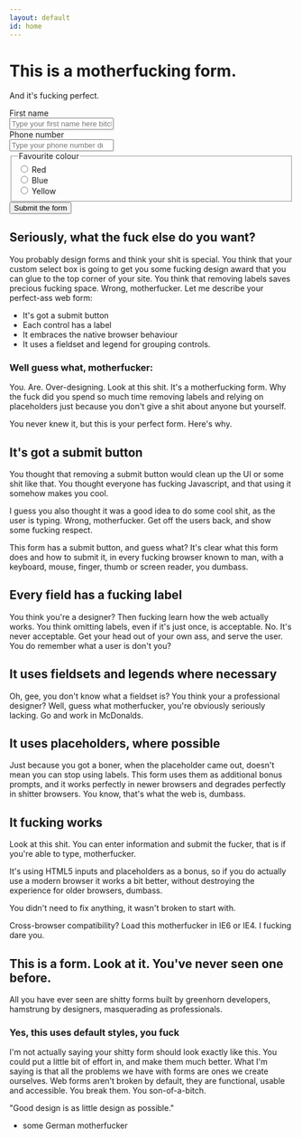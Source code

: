 ```yaml
---
layout: default
id: home
---
```


# This is a motherfucking form.

And it's fucking perfect.

<form action="http://google.co.uk">
	<label for="firstName">First name</label>
	<div>
		<input id="firstName" type="text" placeholder="Type your first name here bitch!">
	</div>
	<label for="tel">Phone number</label>
	<div>
		<input id="tel" type="number" placeholder="Type your phone number duh">
	</div>
	<fieldset>
        <legend>Favourite colour</legend>
        <div class="choice">
            <input type="radio" name="colour" id="colour">
            <label for="colour">Red</label>
        </div>
        <div class="choice">
            <input type="radio" name="colour" id="colour2">
            <label for="colour2">Blue</label>
        </div>
        <div class="choice">
            <input type="radio" name="colour" id="colour3">
            <label for="colour3">Yellow</label>
        </div>
    </fieldset>
	<input type="submit" value="Submit the form">
</form>

## Seriously, what the fuck else do you want?

You probably design forms and think your shit is special. You think that your custom select box is going to get you some fucking design award that you can glue to the top corner of your site. You think that removing labels saves precious fucking space. Wrong, motherfucker. Let me describe your perfect-ass web form:

* It's got a submit button
* Each control has a label
* It embraces the native browser behaviour
* It uses a fieldset and legend for grouping controls.

### Well guess what, motherfucker:

You. Are. Over-designing. Look at this shit. It's a motherfucking form. Why the fuck did you spend so much time removing labels and relying on placeholders just because you don't give a shit about anyone but yourself.

You never knew it, but this is your perfect form. Here's why.

## It's got a submit button

You thought that removing a submit button would clean up the UI or some shit like that. You thought everyone has fucking Javascript, and that using it somehow makes you cool.

I guess you also thought it was a good idea to do some cool shit, as the user is typing. Wrong, motherfucker. Get off the users back, and show some fucking respect.

This form has a submit button, and guess what? It's clear what this form does and how to submit it, in every fucking browser known to man, with a keyboard, mouse, finger, thumb or screen reader, you dumbass.

## Every field has a fucking label

You think you're a designer? Then fucking learn how the web actually works. You think omitting labels, even if it's just once, is acceptable. No. It's never acceptable. Get your head out of your own ass, and serve the user. You do remember what a user is don't you?

## It uses fieldsets and legends where necessary

Oh, gee, you don't know what a fieldset is? You think your a professional designer? Well, guess what motherfucker, you're obviously seriously lacking. Go and work in McDonalds.

## It uses placeholders, where possible

Just because you got a boner, when the placeholder came out, doesn't mean you can stop using labels. This form uses them as additional bonus prompts, and it works perfectly in newer browsers and degrades perfectly in shitter browsers. You know, that's what the web is, dumbass.

## It fucking works

Look at this shit. You can enter information and submit the fucker, that is if you're able to type, motherfucker.

It's using HTML5 inputs and placeholders as a bonus, so if you do actually use a modern browser it works a bit better, without destroying the experience for older browsers, dumbass.

You didn't need to fix anything, it wasn't broken to start with.

Cross-browser compatibility? Load this motherfucker in IE6 or IE4. I fucking dare you.

## This is a form. Look at it. You've never seen one before.

All you have ever seen are shitty forms built by greenhorn developers, hamstrung by designers, masquerading as professionals.

### Yes, this uses default styles, you fuck

I'm not actually saying your shitty form should look exactly like this. You could put a little bit of effort in, and make them much better. What I'm saying is that all the problems we have with forms are ones we create ourselves. Web forms aren't broken by default, they are functional, usable and accessible. You break them. You son-of-a-bitch.

"Good design is as little design as possible."
- some German motherfucker